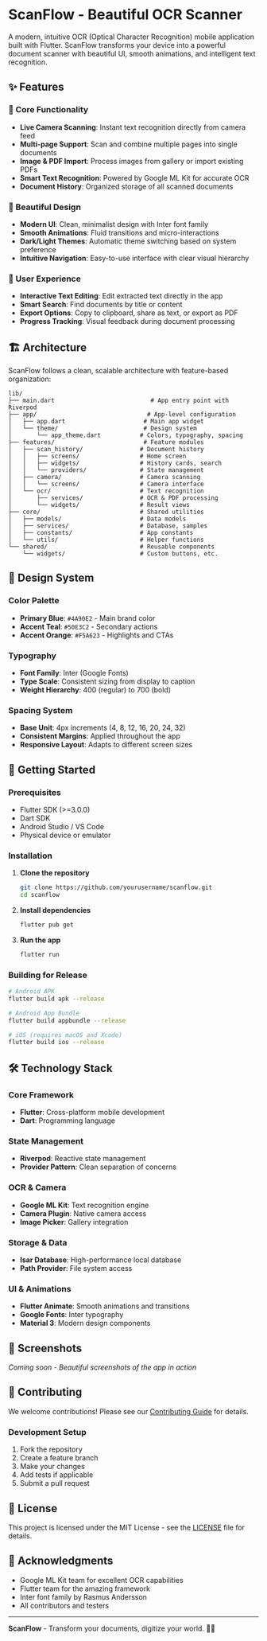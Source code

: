 # ScanFlow - Beautiful OCR Scanner

A modern, intuitive OCR (Optical Character Recognition) mobile application built with Flutter. ScanFlow transforms your device into a powerful document scanner with beautiful UI, smooth animations, and intelligent text recognition.

## ✨ Features

### 🎯 Core Functionality
- **Live Camera Scanning**: Instant text recognition directly from camera feed
- **Multi-page Support**: Scan and combine multiple pages into single documents
- **Image & PDF Import**: Process images from gallery or import existing PDFs
- **Smart Text Recognition**: Powered by Google ML Kit for accurate OCR
- **Document History**: Organized storage of all scanned documents

### 🎨 Beautiful Design
- **Modern UI**: Clean, minimalist design with Inter font family
- **Smooth Animations**: Fluid transitions and micro-interactions
- **Dark/Light Themes**: Automatic theme switching based on system preference
- **Intuitive Navigation**: Easy-to-use interface with clear visual hierarchy

### 📱 User Experience
- **Interactive Text Editing**: Edit extracted text directly in the app
- **Smart Search**: Find documents by title or content
- **Export Options**: Copy to clipboard, share as text, or export as PDF
- **Progress Tracking**: Visual feedback during document processing

## 🏗️ Architecture

ScanFlow follows a clean, scalable architecture with feature-based organization:

```
lib/
├── main.dart                           # App entry point with Riverpod
├── app/                               # App-level configuration
│   ├── app.dart                      # Main app widget
│   └── theme/                        # Design system
│       └── app_theme.dart           # Colors, typography, spacing
├── features/                         # Feature modules
│   ├── scan_history/                # Document history
│   │   ├── screens/                 # Home screen
│   │   ├── widgets/                 # History cards, search
│   │   └── providers/               # State management
│   ├── camera/                      # Camera scanning
│   │   └── screens/                 # Camera interface
│   └── ocr/                         # Text recognition
│       ├── services/                # OCR & PDF processing
│       └── widgets/                 # Result views
├── core/                            # Shared utilities
│   ├── models/                      # Data models
│   ├── services/                    # Database, samples
│   ├── constants/                   # App constants
│   └── utils/                       # Helper functions
└── shared/                          # Reusable components
    └── widgets/                     # Custom buttons, etc.
```

## 🎨 Design System

### Color Palette
- **Primary Blue**: `#4A90E2` - Main brand color
- **Accent Teal**: `#50E3C2` - Secondary actions
- **Accent Orange**: `#F5A623` - Highlights and CTAs

### Typography
- **Font Family**: Inter (Google Fonts)
- **Type Scale**: Consistent sizing from display to caption
- **Weight Hierarchy**: 400 (regular) to 700 (bold)

### Spacing System
- **Base Unit**: 4px increments (4, 8, 12, 16, 20, 24, 32)
- **Consistent Margins**: Applied throughout the app
- **Responsive Layout**: Adapts to different screen sizes

## 🚀 Getting Started

### Prerequisites
- Flutter SDK (>=3.0.0)
- Dart SDK
- Android Studio / VS Code
- Physical device or emulator

### Installation

1. **Clone the repository**
   ```bash
   git clone https://github.com/yourusername/scanflow.git
   cd scanflow
   ```

2. **Install dependencies**
   ```bash
   flutter pub get
   ```

3. **Run the app**
   ```bash
   flutter run
   ```

### Building for Release

```bash
# Android APK
flutter build apk --release

# Android App Bundle
flutter build appbundle --release

# iOS (requires macOS and Xcode)
flutter build ios --release
```

## 🛠️ Technology Stack

### Core Framework
- **Flutter**: Cross-platform mobile development
- **Dart**: Programming language

### State Management
- **Riverpod**: Reactive state management
- **Provider Pattern**: Clean separation of concerns

### OCR & Camera
- **Google ML Kit**: Text recognition engine
- **Camera Plugin**: Native camera access
- **Image Picker**: Gallery integration

### Storage & Data
- **Isar Database**: High-performance local database
- **Path Provider**: File system access

### UI & Animations
- **Flutter Animate**: Smooth animations and transitions
- **Google Fonts**: Inter typography
- **Material 3**: Modern design components

## 📱 Screenshots

*Coming soon - Beautiful screenshots of the app in action*

## 🤝 Contributing

We welcome contributions! Please see our [Contributing Guide](CONTRIBUTING.md) for details.

### Development Setup
1. Fork the repository
2. Create a feature branch
3. Make your changes
4. Add tests if applicable
5. Submit a pull request

## 📄 License

This project is licensed under the MIT License - see the [LICENSE](LICENSE) file for details.

## 🙏 Acknowledgments

- Google ML Kit team for excellent OCR capabilities
- Flutter team for the amazing framework
- Inter font family by Rasmus Andersson
- All contributors and testers

---

**ScanFlow** - Transform your documents, digitize your world. 📄✨
